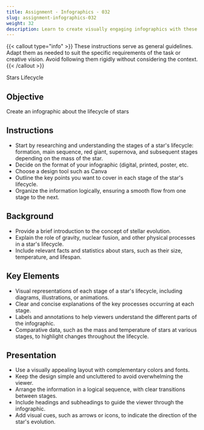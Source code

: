 ```yaml
---
title: Assignment - Infographics - 032
slug: assignment-infographics-032
weight: 32
description: Learn to create visually engaging infographics with these practical ICT assignments designed to enhance creativity, critical thinking, and digital communication skills. Perfect for mastering infographic tools and presenting complex ideas effectively.
---
```


{{< callout type="info" >}}
These instructions serve as general guidelines. Adapt them as needed to suit the specific requirements of the task or creative vision. Avoid following them rigidly without considering the context.
{{< /callout >}}


Stars Lifecycle

## Objective

Create an infographic about the lifecycle of stars

## Instructions

- Start by researching and understanding the stages of a star's lifecycle: formation, main sequence, red giant, supernova, and subsequent stages depending on the mass of the star.
- Decide on the format of your infographic (digital, printed, poster, etc.
- Choose a design tool such as Canva
- Outline the key points you want to cover in each stage of the star's lifecycle.
- Organize the information logically, ensuring a smooth flow from one stage to the next.

## Background

- Provide a brief introduction to the concept of stellar evolution.
- Explain the role of gravity, nuclear fusion, and other physical processes in a star's lifecycle.
- Include relevant facts and statistics about stars, such as their size, temperature, and lifespan.

## Key Elements

- Visual representations of each stage of a star's lifecycle, including diagrams, illustrations, or animations.
- Clear and concise explanations of the key processes occurring at each stage.
- Labels and annotations to help viewers understand the different parts of the infographic.
- Comparative data, such as the mass and temperature of stars at various stages, to highlight changes throughout the lifecycle.

## Presentation

- Use a visually appealing layout with complementary colors and fonts.
- Keep the design simple and uncluttered to avoid overwhelming the viewer.
- Arrange the information in a logical sequence, with clear transitions between stages.
- Include headings and subheadings to guide the viewer through the infographic.
- Add visual cues, such as arrows or icons, to indicate the direction of the star's evolution.

